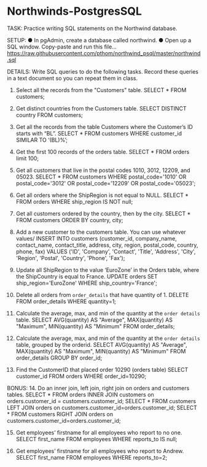 # Northwinds-PostgresSQL

TASK: Practice writing SQL statements on the Northwind database.

SETUP:
● In pgAdmin, create a database called northwind.
● Open up a SQL window. Copy-paste and run this file...
https://raw.githubusercontent.com/pthom/northwind_psql/master/northwind.sql

DETAILS:
Write SQL queries to do the following tasks. Record these queries in a text document so you can repeat them in class.
1. Select all the records from the "Customers" table.
  SELECT * FROM customers;

2. Get distinct countries from the Customers table.
  SELECT DISTINCT country FROM customers;

3. Get all the records from the table Customers where the Customer’s ID starts with “BL”.
  SELECT * FROM customers WHERE customer_id SIMILAR TO ‘(BL)%’;

4. Get the first 100 records of the orders table.
  SELECT * FROM orders limit 100;

5. Get all customers that live in the postal codes 1010, 3012, 12209, and 05023.
  SELECT * FROM customers WHERE postal_code='1010' OR postal_code='3012' OR postal_code='12209' OR postal_code='05023';

6. Get all orders where the ShipRegion is not equal to NULL.
  SELECT * FROM orders WHERE ship_region IS NOT null;

7. Get all customers ordered by the country, then by the city.
  SELECT * FROM customers ORDER BY country, city;

8. Add a new customer to the customers table. You can use whatever values/
  INSERT INTO customers (customer_id, company_name, contact_name, contact_title, address, city, region, postal_code, country, phone, fax) 
  VALUES ('ID', 'Company', 'Contact', 'Title', 'Address', 'City', 'Region', 'Postal', 'Country', 'Phone', 'Fax');

9. Update all ShipRegion to the value ‘EuroZone’ in the Orders table, where the ShipCountry is equal to France.
  UPDATE orders SET ship_region='EuroZone' WHERE ship_country='France'; 

10. Delete all orders from `order_details` that have quantity of 1.
 	DELETE FROM order_details WHERE quantity=1;

11. Calculate the average, max, and min of the quantity at the `order details` table.
  SELECT AVG(quantity) AS "Average", MAX(quantity) AS "Maximum", MIN(quantity) AS "Minimum" FROM order_details;

12. Calculate the average, max, and min of the quantity at the `order details` table,
grouped by the orderid.
  SELECT AVG(quantity) AS "Average", MAX(quantity) AS "Maximum", MIN(quantity) AS "Minimum" FROM order_details GROUP BY order_id; 

13. Find the CustomerID that placed order 10290 (orders table)
  SELECT customer_id FROM orders WHERE order_id=10290;

BONUS:
14. Do an inner join, left join, right join on orders and customers tables. 
  SELECT * FROM orders INNER JOIN customers on orders.customer_id = customers.customer_id;
  SELECT * FROM customers LEFT JOIN orders on customers.customer_id=orders.customer_id;
  SELECT * FROM customers RIGHT JOIN orders on customers.customer_id=orders.customer_id;

15. Get employees’ firstname for all employees who report to no one. 
  SELECT first_name FROM employees WHERE reports_to IS null;

16. Get employees’ firstname for all employees who report to Andrew.
  SELECT first_name FROM employees WHERE reports_to=2;
